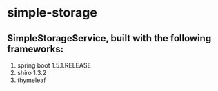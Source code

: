 # simple-storage
## SimpleStorageService, built with the following frameworks:
1. spring boot 1.5.1.RELEASE
2. shiro 1.3.2
3. thymeleaf